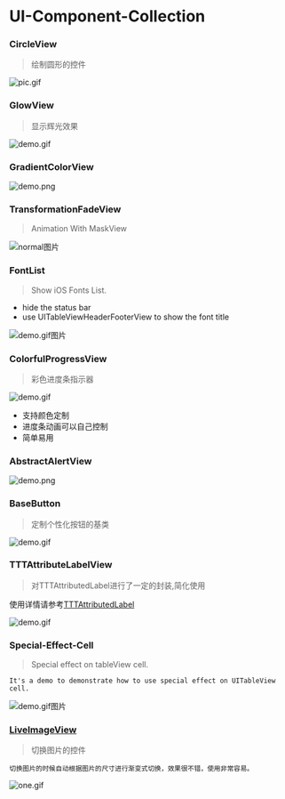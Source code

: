 # UI-Component-Collection

### CircleView

> 绘制圆形的控件

![pic.gif](http://images.cnitblog.com/blog2015/607542/201505/122245114548878.gif)


### GlowView

> 显示辉光效果

![demo.gif](http://images0.cnblogs.com/blog2015/607542/201507/052315196851908.gif)


### GradientColorView

![demo.png](http://images2015.cnblogs.com/blog/607542/201512/607542-20151215220156334-1605653129.png)


### TransformationFadeView

> Animation With MaskView

![normal图片](http://images.cnitblog.com/blog2015/607542/201504/161449574327027.gif) 


### FontList

> Show iOS Fonts List.

* hide the status bar
* use UITableViewHeaderFooterView to show the font title

![demo.gif图片](http://images.cnitblog.com/blog2015/607542/201504/081415404465434.gif) 


### ColorfulProgressView

> 彩色进度条指示器

![demo.gif](http://images0.cnblogs.com/blog2015/607542/201507/132035475636980.gif)

* 支持颜色定制
* 进度条动画可以自己控制
* 简单易用


### AbstractAlertView

![demo.png](http://images2015.cnblogs.com/blog/607542/201510/607542-20151015221733054-1203351216.png)


### BaseButton

> 定制个性化按钮的基类

![demo.gif](http://images0.cnblogs.com/blog2015/607542/201508/272031107656103.gif)


### TTTAttributeLabelView

> 对TTTAttributedLabel进行了一定的封装,简化使用

使用详情请参考[TTTAttributedLabel](https://github.com/TTTAttributedLabel/TTTAttributedLabel)

![demo.gif](http://images0.cnblogs.com/blog2015/607542/201506/131111327239875.gif)


### Special-Effect-Cell

> Special effect on tableView cell.

```
It's a demo to demonstrate how to use special effect on UITableView cell.
```

![demo.gif图片](http://images.cnitblog.com/blog2015/607542/201504/091134007433262.gif) 


### [LiveImageView](http://www.cnblogs.com/YouXianMing/p/4470433.html)

> 切换图片的控件

```
切换图片的时候自动根据图片的尺寸进行渐变式切换，效果很不错，使用非常容易。
```

![one.gif](http://images.cnitblog.com/blog2015/607542/201505/011028213653537.gif)
